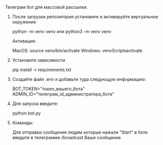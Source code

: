 Телеграм бот для массовой рассылки.

1. После загрузки репозитория установите и активируйте виртуальное окружение

   python -m venv venv
   или
   python3 -m venv venv

   Активация:

   MacOS:      source venv/bin/activate
   Windows:    venvScriptsactivate

3. Установите зависимости

   pip install -r requirements.txt

4. Создайте файл .env и добавьте туда следующую информацию:
   
   BOT_TOKEN="токен_вашего_бота"
   ADMIN_ID="телеграм_id_администратора_бота"

5. Для запуска введите:

   python bot.py

6. Команды:

   Для отправки сообщения людям которые нажали "Start" в боте введите в телеграмме /broadcast Ваше сообщение
   

